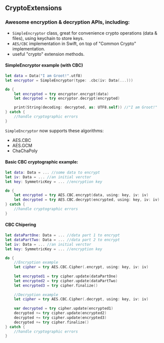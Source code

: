 ## CryptoExtensions
### Awesome encryption & decryption APIs, including:
* `SimpleEncryptor` class, great for convenience crypto operations (data & files), using keychain to store keys.
* `AES/CBC` implementation in Swift, on top of "Common Crypto" implementation.
* useful "crypto" extension methods.

#### SimpleEncryptor example (with CBC)
```swift
let data = Data("I am Groot!".utf8)
let encryptor = SimpleEncryptor(type: .cbc(iv: Data(...)))

do {
	let encrypted = try encryptor.encrypt(data) 
	let decrypted = try encryptor.decrypt(encrypted)

	print(String(decoding: decrypted, as: UTF8.self)) //"I am Groot!"
} catch {
	//handle cryptographic errors
}
```

`SimpleEncryptor` now supports these algorithms:
 - AES.CBC
 - AES.GCM
 - ChaChaPoly

#### Basic CBC cryptographic example:
```swift
let data: Data = ... //some data to encrypt
let iv: Data = ... //an initial verctor
let key: SymmetricKey = ... //encryption key

do {
	let encrypted = try AES.CBC.encrypt(data, using: key, iv: iv)
	let decrypted = try AES.CBC.decrypt(encrypted, using: key, iv: iv)
} catch {
	//handle cryptographic errors
}
```

#### CBC Chipering
```swift
let dataPartOne: Data = ... //data part 1 to encrypt
let dataPartTwo: Data = ... //data part 2 to encrypt
let iv: Data = ... //an initial verctor
let key: SymmetricKey = ... //encryption key

do {
	//Encryption example
	let cipher = try AES.CBC.Cipher(.encrypt, using: key, iv: iv)
	
	let encrypted1 = try cipher.update(dataPartOne)
	let encrypted2 = try cipher.update(dataPartTwo)
	let encrypted3 = try cipher.finalize()
	
	//Decryption example
	let cipher = try AES.CBC.Cipher(.decrypt, using: key, iv: iv)
	
	var decrypted = try cipher.update(encrypted1)
	decrypted += try cipher.update(encrypted2)
	decrypted += try cipher.update(encrypted3)
	decrypted += try cipher.finalize()
} catch {
	//handle cryptographic errors
}
```
